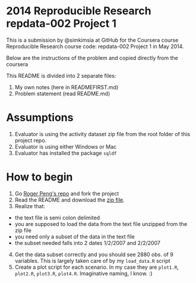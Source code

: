 # 2014 Reproducible Research repdata-002 Project 1

This is a submission by @simkimsia at GitHub for the Coursera course
Reproducible Research course code: repdata-002 Project 1 in May 2014.

Below are the instructions of the problem and copied directly from the coursera

This README is divided into 2 separate files:
 1. My own notes (here in READMEFIRST.md)
 2. Problem statement (read README.md)

# Assumptions

 1. Evaluator is using the activity dataset zip file from the root folder of this project repo.
 2. Evaluator is using either Windows or Mac
 3. Evaluator has installed the package `sqldf`
 
# How to begin

 1. Go <a href="https://github.com/rdpeng/ExData_Plotting1"> Roger Peng's repo</a> and fork the project
 2. Read the README and download the <a href="https://d396qusza40orc.cloudfront.net/exdata%2Fdata%2Fhousehold_power_consumption.zip">zip file</a>.
 3. Realize that:
   - the text file is semi colon delimited
   - you are supposed to load the data from the text file unzipped from the zip file
   - you need only a subset of the data in the text file
   - the subset needed falls into 2 dates 1/2/2007 and 2/2/2007
 4. Get the data subset correctly and you should see 2880 obs. of 9 variables. This is largely taken care of by my `load_data.R` script
 5. Create a plot script for each scenario. In my case they are `plot1.R`, `plot2.R`, `plot3.R`, `plot4.R`. Imaginative naming, I know. :)
 



